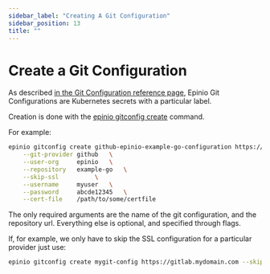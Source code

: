 ```yaml
---
sidebar_label: "Creating A Git Configuration"
sidebar_position: 13
title: ""
---
```


# Create a Git Configuration

As described [in the Git Configuration reference page](../../references/git_configuration.md),
Epinio Git Configurations are Kubernetes secrets with a particular label.

Creation is done with the
[epinio gitconfig create](../../references/commands/cli/gitconfig/epinio_gitconfig_create.md)
command.

For example:

```bash
epinio gitconfig create github-epinio-example-go-configuration https://github.com \
    --git-provider github	\
    --user-org 	   epinio	\
    --repository   example-go	\
    --skip-ssl	   		\
    --username 	   myuser	\
    --password 	   abcde12345	\
    --cert-file	   /path/to/some/certfile
```

The only required arguments are the name of the git configuration, and the repository url.
Everything else is optional, and specified through flags.

If, for example, we only have to skip the SSL configuration for a particular provider just use:

```bash
epinio gitconfig create mygit-config https://gitlab.mydomain.com --skip-ssl
```
